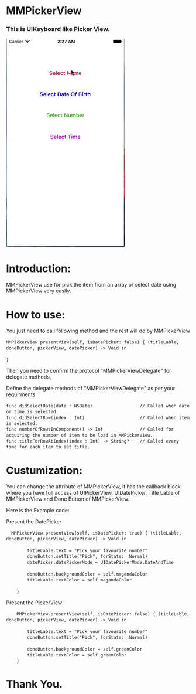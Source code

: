 # MMPickerView

<h3>This is UIKeyboard like Picker View. </h3>

<img src="https://github.com/mmohsin991/MMPickerView/blob/master/MMPickerView1.gif" alt="How to use">


# Introduction: 
MMPickerView use for pick the item from an array or select date using MMPickerView very easily.

# How to use:
You just need to call following method and the rest will do by MMPickerView

    MMPickerView.presentView(self, isDatePicker: false) { (titleLable, doneButton, pickerView, datePicker) -> Void in
    
    }
        
Then you need to confirm the protocol "MMPickerViewDelegate" for delegate methods,

Define the delegate methods of "MMPickerViewDelegate" as per your requirments.

    func didSelectDate(date : NSDate)                  // Called when date or time is selected.
    func didSelectRow(index : Int)                     // Called when item is selected.
    func numberOfRowsInComponent() -> Int              // Called for acquiring the number of item to be load in MMPickerView. 
    func titleForRowAtIndex(index : Int) -> String?    // Called every time for each item to set title.
    
# Custumization:
You can change the attribute of MMPickerView, it has the callback block where you have full access of UIPickerView,
UIDatePicker, Title Lable of MMPickerView and Done Button of MMPickerView.
    
Here is the Example code:

Present the DatePicker

      MMPickerView.presentView(self, isDatePicker: true) { (titleLable, doneButton, pickerView, datePicker) -> Void in
            
            titleLable.text = "Pick your favourite number"
            doneButton.setTitle("Pick", forState: .Normal)
            datePicker.datePickerMode = UIDatePickerMode.DateAndTime
            
            doneButton.backgroundColor = self.magandaColor
            titleLable.textColor = self.magandaColor
            
        }
        
Present the PickerView

        MMPickerView.presentView(self, isDatePicker: false) { (titleLable, doneButton, pickerView, datePicker) -> Void in
            
            titleLable.text = "Pick your favourite number"
            doneButton.setTitle("Pick", forState: .Normal)
            
            doneButton.backgroundColor = self.greenColor
            titleLable.textColor = self.greenColor
        }
    
# Thank You.
